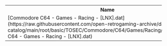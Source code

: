 <table>
<tr><th>Name</th><th>Size</th></tr>
<tr><td>[Commodore C64 - Games - Racing - [LNX].dat](https://raw.githubusercontent.com/open-retrogaming-archive/dat-catalog/main/root/basic/TOSEC/Commodore/C64/Games/Racing/[LNX]/Commodore C64 - Games - Racing - [LNX].dat)</td><td>43542</td></tr>
</table>
